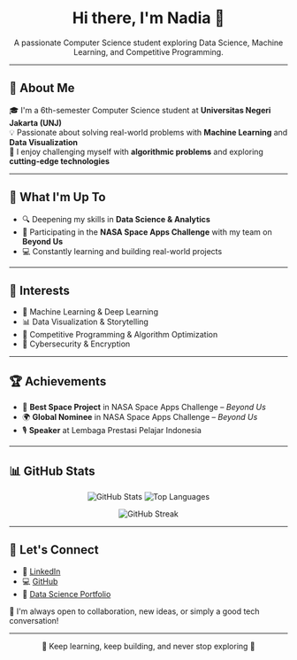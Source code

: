 <h1 align="center">Hi there, I'm Nadia 👋</h1>
<p align="center">A passionate Computer Science student exploring Data Science, Machine Learning, and Competitive Programming.</p>

---

## 🚀 About Me

🎓 I'm a 6th-semester Computer Science student at **Universitas Negeri Jakarta (UNJ)**  
💡 Passionate about solving real-world problems with **Machine Learning** and **Data Visualization**  
🧠 I enjoy challenging myself with **algorithmic problems** and exploring **cutting-edge technologies**

---

## 📌 What I'm Up To

- 🔍 Deepening my skills in **Data Science & Analytics**
- 🚀 Participating in the **NASA Space Apps Challenge** with my team on **Beyond Us**
- 💻 Constantly learning and building real-world projects

---

## 🎯 Interests

- 🤖 Machine Learning & Deep Learning
- 📊 Data Visualization & Storytelling
- 🧮 Competitive Programming & Algorithm Optimization
- 🔐 Cybersecurity & Encryption

---

## 🏆 Achievements

- 🥇 **Best Space Project** in NASA Space Apps Challenge – *Beyond Us*
- 🌍 **Global Nominee** in NASA Space Apps Challenge – *Beyond Us*
- 🎙️ **Speaker** at Lembaga Prestasi Pelajar Indonesia

---

## 📊 GitHub Stats

<p align="center">
  <img src="https://github-readme-stats.vercel.app/api?username=chanandlerz&show_icons=true&theme=tokyonight&hide_title=true" alt="GitHub Stats" />
  <img src="https://github-readme-stats.vercel.app/api/top-langs/?username=chanandlerz&layout=compact&theme=tokyonight&langs_count=6" alt="Top Languages" />
</p>

<p align="center">
  <img src="https://streak-stats.demolab.com?user=chanandlerz&theme=tokyonight&hide_border=true" alt="GitHub Streak" />
</p>

---

## 🔗 Let's Connect

- 💼 [LinkedIn](https://www.linkedin.com/in/lubisnadia/)
- 💻 [GitHub](https://github.com/chanandlerz)
- 🧾 [Data Science Portfolio](https://www.datascienceportfol.io/LubisNadia)

💬 I'm always open to collaboration, new ideas, or simply a good tech conversation!

---

<p align="center">💙 Keep learning, keep building, and never stop exploring 💙</p>
